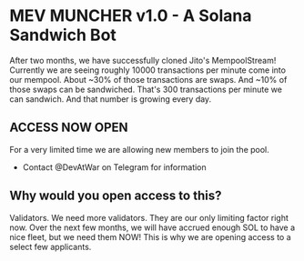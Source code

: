 # MEV MUNCHER v1.0 - A Solana Sandwich Bot

After two months, we have successfully cloned Jito's MempoolStream! Currently we are seeing roughly 10000 transactions per minute come into our mempool.  About ~30% of those transactions are swaps.  And ~10% of those swaps can be sandwiched.  That's 300 transactions per minute we can sandwich.  And that number is growing every day. 

## ACCESS NOW OPEN

For a very limited time we are allowing new members to join the pool. 
* Contact @DevAtWar on Telegram for information

## Why would you open access to this? 
Validators.  We need more validators.  They are our only limiting factor right now.  Over the next few months, we will have accrued enough SOL to have a nice fleet, but we need them NOW!  This is why we are opening access to a select few applicants.  
